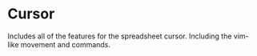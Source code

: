# Cursor
Includes all of the features for the spreadsheet cursor. Including the vim-like movement and commands.
